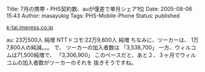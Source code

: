 Title: 7月の携帯・PHS契約数、auが僅差で単月シェア1位
Date: 2005-08-06 15:43
Author: masayukig
Tags: PHS-Mobile-Phone
Status: published

[k-tai.impress.co.jp](http://k-tai.impress.co.jp/cda/article/news_toppage/25168.html)

au: 23万500人 純増
NTTドコモ:22万9,800人 純増
ちなみに、ツーカーは、
1万7,800人の純減。。。
で、
ツーカーの加入者数は
「3,538,700」
一方、ウィルコムは71,500純増で、
「3,306,900」
このペースだと、あと２、３ヶ月でウィルコムの加入者数がツーカーのそれを
抜きそうですね。
